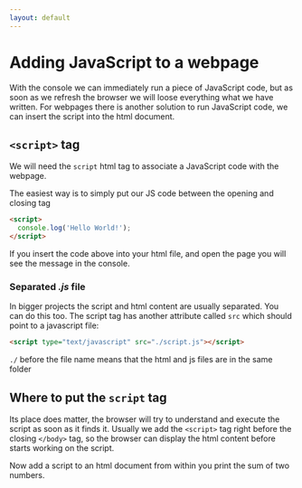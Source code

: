 ```yaml
---
layout: default
---
```

# Adding JavaScript to a webpage

With the console we can immediately run a piece of JavaScript code, but as soon
as we refresh the browser we will loose everything what we have written. For
webpages there is another solution to run JavaScript code, we can insert the
script into the html document.

## `<script>` tag

We will need the `script` html tag to associate a JavaScript code with the
webpage.

The easiest way is to simply put our JS code between the opening and closing tag

```html
<script>
  console.log('Hello World!');
</script>
```

If you insert the code above into your html file, and open the page you will see
the message in the console.

### Separated *.js* file

In bigger projects the script and html content are usually separated. You can do
this too. The script tag has another attribute called `src` which should point
to a javascript file:

```html
<script type="text/javascript" src="./script.js"></script>
```

`./` before the file name means that the html and js files are in the same
folder

## Where to put the `script` tag

Its place does matter, the browser will try to understand and execute the script
as soon as it finds it. Usually we add the `<script>` tag right before the
closing `</body>` tag, so the browser can display the html content before starts
working on the script.

Now add a script to an html document from within you print the sum of two
numbers.
